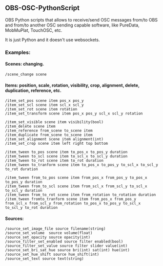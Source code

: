 ## OBS-OSC-PythonScript
OBS Python scripts that allows to receive/send OSC messages from/to OBS and from/to another OSC sending capable software, like PureData, MobMuPlat, TouchOSC, etc.

It is just Python and it doesn't use websockets.

### Examples:
#### Scenes: changing.
`/scene_change scene`
#### Items: position, scale, rotation, visibility, crop, alignment, delete, duplication, reference, etc.
```
/item_set_pos scene item pos_x pos_y
/item_set_scl scene item scl_x scl_y
/item_set_rot scene item rotation
/item_set_transform scene item pos_x pos_y scl_x scl_y rotation

/item_set_visible scene item visibility(bool)
/item_delete scene item
/item_reference from_scene to_scene item
/item_duplicate from_scene to_scene item
/item_set_alignment scene item alignment(int)
/item_set_crop scene item left right top bottom

/item_tween to_pos scene item to_pos_x to_pos_y duration
/item_tween to_scl scene item to_scl_x to_scl_y duration
/item_tween to_rot scene item to_rot duration
/item_tween to_tranform scene item to_pos_x to_pos_y to_scl_x to_scl_y to_rot duration

/item_tween from_to_pos scene item from_pos_x from_pos_y to_pos_x to_pos_y duration
/item_tween from_to_scl scene item from_scl_x from_scl_y to_scl_x to_scl_y duration
/item_tween from_to_rot scene item from_rotation to_rotation duration
/item_tween fromto_tranform scene item from_pos_x from_pos_y from_scl_x from_scl_y from_rotation to_pos_x to_pos_y to_scl_x to_scl_y to_rot duration
```
#### Sources:
```
/source_set_image_file source filename(string)
/source_set_volume  source volume(float)
/source_set_opacity source opacity(int)
/source_filter_set_enabled source filter enabled(bool)
/source_filter_set_value source filter slider value(int)
/source_set_bri_sat_hue source bri(int) sat(int) hue(int)
/source_set_hue_shift source hue_shift(int)
/source_set_text source text(string)
```
